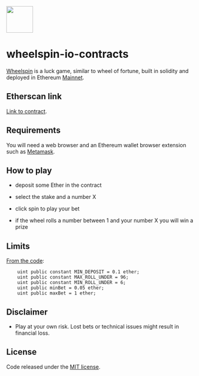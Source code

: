 <a href="https://wheelspin.io"><img src="https://raw.githubusercontent.com/wheelspinio/wheelspin-io-contracts/master/logo_512.png" height="70"></a>

# wheelspin-io-contracts

[Wheelspin](https://wheelspin.io) is a luck game, similar to wheel of fortune, built in solidity and deployed in Ethereum [Mainnet](https://blockscout.com/eth/mainnet/).

## Etherscan link

[Link to contract](https://etherscan.io/address/0x4f8a22ff45923df6147f63a8b01d0c16f2aa4172).

## Requirements

You will need a web browser and an Ethereum wallet browser extension such as [Metamask](https://metamask.io/).

## How to play

- deposit some Ether in the contract

- select the stake and a number X

- click spin to play your bet

- if the wheel rolls a number between 1 and your number X you will win a prize

## Limits

[From the code](https://github.com/wheelspinio/wheelspin-io-contracts/blob/master/Gamble.sol#L8):

```
    uint public constant MIN_DEPOSIT = 0.1 ether;
    uint public constant MAX_ROLL_UNDER = 96;
    uint public constant MIN_ROLL_UNDER = 6;
    uint public minBet = 0.05 ether;
    uint public maxBet = 1 ether;
```

## Disclaimer

- Play at your own risk. Lost bets or technical issues might result in financial loss.

## License

Code released under the [MIT license](./LICENSE).
